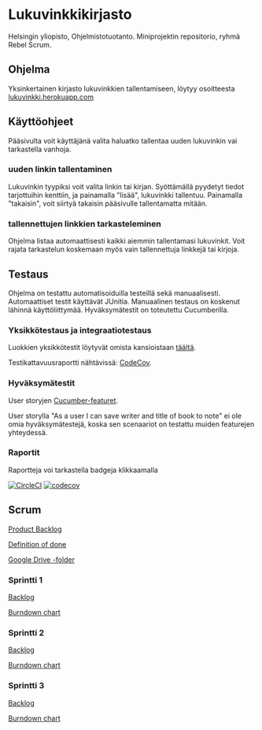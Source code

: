 # Lukuvinkkikirjasto

Helsingin yliopisto, Ohjelmistotuotanto. Miniprojektin repositorio, ryhmä Rebel Scrum.

## Ohjelma

Yksinkertainen kirjasto lukuvinkkien tallentamiseen, löytyy osoitteesta [lukuvinkki.herokuapp.com](lukuvinkki.herokuapp.com)

## Käyttöohjeet

Pääsivulta voit käyttäjänä valita haluatko tallentaa uuden lukuvinkin vai tarkastella vanhoja. 

### uuden linkin tallentaminen

Lukuvinkin tyypiksi voit valita linkin tai kirjan. Syöttämällä pyydetyt tiedot tarjottuihin kenttiin, ja painamalla "lisää", lukuvinkki tallentuu. Painamalla "takaisin", voit siirtyä takaisin pääsivulle tallentamatta mitään. 

### tallennettujen linkkien tarkasteleminen

Ohjelma listaa automaattisesti kaikki aiemmin tallentamasi lukuvinkit. Voit rajata tarkastelun koskemaan myös vain tallennettuja linkkejä tai kirjoja.

## Testaus 

Ohjelma on testattu automatisoiduilla testeillä sekä manuaalisesti. Automaattiset testit käyttävät JUnitia. Manuaalinen testaus on koskenut lähinnä käyttöliittymää. Hyväksymätestit on toteutettu Cucumberilla. 

### Yksikkötestaus ja integraatiotestaus

Luokkien yksikkötestit löytyvät omista kansioistaan [täältä](https://github.com/lauripalonen/lukuvinkkikirjasto/tree/master/src/test/java/lukuvinkkikirjasto).

Testikattavuusraportti nähtävissä: [CodeCov](https://codecov.io/gh/lauripalonen/lukuvinkkikirjasto).

### Hyväksymätestit

User storyjen [Cucumber-featuret](https://github.com/lauripalonen/lukuvinkkikirjasto/tree/master/src/test/resources/lukuvinkkikirjasto).

User storylla "As a user I can save writer and title of book to note" ei ole omia hyväksymätestejä, koska sen scenaariot on testattu muiden featurejen yhteydessä. 

### Raportit

Raportteja voi tarkastella badgeja klikkaamalla

[![CircleCI](https://circleci.com/gh/lauripalonen/lukuvinkkikirjasto.svg?style=svg)](https://circleci.com/gh/lauripalonen/lukuvinkkikirjasto)  [![codecov](https://codecov.io/gh/lauripalonen/lukuvinkkikirjasto/branch/master/graph/badge.svg)](https://codecov.io/gh/lauripalonen/lukuvinkkikirjasto)

## Scrum

[Product Backlog](https://docs.google.com/spreadsheets/d/11KAIe0QhRNov_tW5voyq-2GYSEpaymTBXAMnGlPEDLc/edit#gid=0)

[Definition of done](https://github.com/lauripalonen/lukuvinkkikirjasto/blob/master/documentation/definition_of_done.md)

[Google Drive -folder](https://drive.google.com/open?id=11m9Bp5TtHezIU4JiUWpIKRGA1es3xSzW)

### Sprintti 1

[Backlog](https://docs.google.com/spreadsheets/d/11KAIe0QhRNov_tW5voyq-2GYSEpaymTBXAMnGlPEDLc/edit#gid=1301402780)

[Burndown chart](https://docs.google.com/spreadsheets/d/11KAIe0QhRNov_tW5voyq-2GYSEpaymTBXAMnGlPEDLc/edit#gid=1130181346)

### Sprintti 2

[Backlog](https://docs.google.com/spreadsheets/d/11KAIe0QhRNov_tW5voyq-2GYSEpaymTBXAMnGlPEDLc/edit#gid=588637824)

[Burndown chart](https://docs.google.com/spreadsheets/d/11KAIe0QhRNov_tW5voyq-2GYSEpaymTBXAMnGlPEDLc/edit#gid=201655712)

### Sprintti 3

[Backlog](https://docs.google.com/spreadsheets/d/11KAIe0QhRNov_tW5voyq-2GYSEpaymTBXAMnGlPEDLc/edit#gid=1248805260)

[Burndown chart](https://docs.google.com/spreadsheets/d/11KAIe0QhRNov_tW5voyq-2GYSEpaymTBXAMnGlPEDLc/edit#gid=1273086550)

